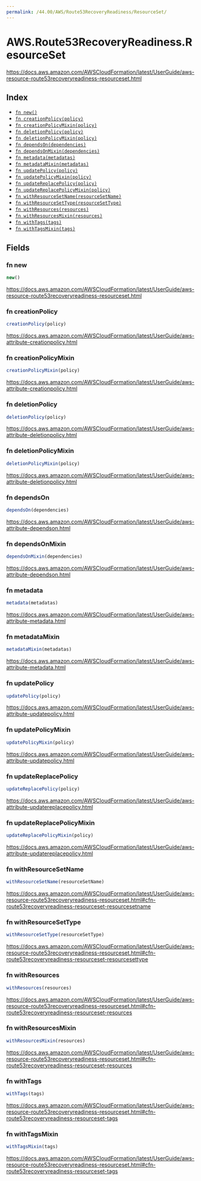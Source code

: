 ```yaml
---
permalink: /44.00/AWS/Route53RecoveryReadiness/ResourceSet/
---
```


# AWS.Route53RecoveryReadiness.ResourceSet

https://docs.aws.amazon.com/AWSCloudFormation/latest/UserGuide/aws-resource-route53recoveryreadiness-resourceset.html

## Index

* [`fn new()`](#fn-new)
* [`fn creationPolicy(policy)`](#fn-creationpolicy)
* [`fn creationPolicyMixin(policy)`](#fn-creationpolicymixin)
* [`fn deletionPolicy(policy)`](#fn-deletionpolicy)
* [`fn deletionPolicyMixin(policy)`](#fn-deletionpolicymixin)
* [`fn dependsOn(dependencies)`](#fn-dependson)
* [`fn dependsOnMixin(dependencies)`](#fn-dependsonmixin)
* [`fn metadata(metadatas)`](#fn-metadata)
* [`fn metadataMixin(metadatas)`](#fn-metadatamixin)
* [`fn updatePolicy(policy)`](#fn-updatepolicy)
* [`fn updatePolicyMixin(policy)`](#fn-updatepolicymixin)
* [`fn updateReplacePolicy(policy)`](#fn-updatereplacepolicy)
* [`fn updateReplacePolicyMixin(policy)`](#fn-updatereplacepolicymixin)
* [`fn withResourceSetName(resourceSetName)`](#fn-withresourcesetname)
* [`fn withResourceSetType(resourceSetType)`](#fn-withresourcesettype)
* [`fn withResources(resources)`](#fn-withresources)
* [`fn withResourcesMixin(resources)`](#fn-withresourcesmixin)
* [`fn withTags(tags)`](#fn-withtags)
* [`fn withTagsMixin(tags)`](#fn-withtagsmixin)

## Fields

### fn new

```ts
new()
```

https://docs.aws.amazon.com/AWSCloudFormation/latest/UserGuide/aws-resource-route53recoveryreadiness-resourceset.html

### fn creationPolicy

```ts
creationPolicy(policy)
```

https://docs.aws.amazon.com/AWSCloudFormation/latest/UserGuide/aws-attribute-creationpolicy.html

### fn creationPolicyMixin

```ts
creationPolicyMixin(policy)
```

https://docs.aws.amazon.com/AWSCloudFormation/latest/UserGuide/aws-attribute-creationpolicy.html

### fn deletionPolicy

```ts
deletionPolicy(policy)
```

https://docs.aws.amazon.com/AWSCloudFormation/latest/UserGuide/aws-attribute-deletionpolicy.html

### fn deletionPolicyMixin

```ts
deletionPolicyMixin(policy)
```

https://docs.aws.amazon.com/AWSCloudFormation/latest/UserGuide/aws-attribute-deletionpolicy.html

### fn dependsOn

```ts
dependsOn(dependencies)
```

https://docs.aws.amazon.com/AWSCloudFormation/latest/UserGuide/aws-attribute-dependson.html

### fn dependsOnMixin

```ts
dependsOnMixin(dependencies)
```

https://docs.aws.amazon.com/AWSCloudFormation/latest/UserGuide/aws-attribute-dependson.html

### fn metadata

```ts
metadata(metadatas)
```

https://docs.aws.amazon.com/AWSCloudFormation/latest/UserGuide/aws-attribute-metadata.html

### fn metadataMixin

```ts
metadataMixin(metadatas)
```

https://docs.aws.amazon.com/AWSCloudFormation/latest/UserGuide/aws-attribute-metadata.html

### fn updatePolicy

```ts
updatePolicy(policy)
```

https://docs.aws.amazon.com/AWSCloudFormation/latest/UserGuide/aws-attribute-updatepolicy.html

### fn updatePolicyMixin

```ts
updatePolicyMixin(policy)
```

https://docs.aws.amazon.com/AWSCloudFormation/latest/UserGuide/aws-attribute-updatepolicy.html

### fn updateReplacePolicy

```ts
updateReplacePolicy(policy)
```

https://docs.aws.amazon.com/AWSCloudFormation/latest/UserGuide/aws-attribute-updatereplacepolicy.html

### fn updateReplacePolicyMixin

```ts
updateReplacePolicyMixin(policy)
```

https://docs.aws.amazon.com/AWSCloudFormation/latest/UserGuide/aws-attribute-updatereplacepolicy.html

### fn withResourceSetName

```ts
withResourceSetName(resourceSetName)
```

https://docs.aws.amazon.com/AWSCloudFormation/latest/UserGuide/aws-resource-route53recoveryreadiness-resourceset.html#cfn-route53recoveryreadiness-resourceset-resourcesetname

### fn withResourceSetType

```ts
withResourceSetType(resourceSetType)
```

https://docs.aws.amazon.com/AWSCloudFormation/latest/UserGuide/aws-resource-route53recoveryreadiness-resourceset.html#cfn-route53recoveryreadiness-resourceset-resourcesettype

### fn withResources

```ts
withResources(resources)
```

https://docs.aws.amazon.com/AWSCloudFormation/latest/UserGuide/aws-resource-route53recoveryreadiness-resourceset.html#cfn-route53recoveryreadiness-resourceset-resources

### fn withResourcesMixin

```ts
withResourcesMixin(resources)
```

https://docs.aws.amazon.com/AWSCloudFormation/latest/UserGuide/aws-resource-route53recoveryreadiness-resourceset.html#cfn-route53recoveryreadiness-resourceset-resources

### fn withTags

```ts
withTags(tags)
```

https://docs.aws.amazon.com/AWSCloudFormation/latest/UserGuide/aws-resource-route53recoveryreadiness-resourceset.html#cfn-route53recoveryreadiness-resourceset-tags

### fn withTagsMixin

```ts
withTagsMixin(tags)
```

https://docs.aws.amazon.com/AWSCloudFormation/latest/UserGuide/aws-resource-route53recoveryreadiness-resourceset.html#cfn-route53recoveryreadiness-resourceset-tags